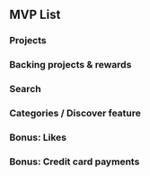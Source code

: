 ## MVP List

### Projects

### Backing projects & rewards

### Search

### Categories / Discover feature

### Bonus: Likes

### Bonus: Credit card payments
